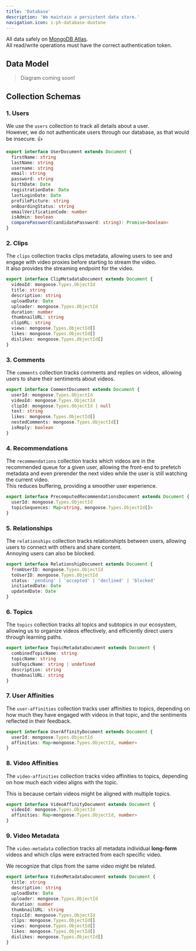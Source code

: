 ```yaml
---
title: 'Database'
description: 'We maintain a persistent data store.'
navigation.icon: i-ph-database-duotone
---
```


All data safely on [MongoDB Atlas][mongodb-atlas].  
All read/write operations must have the correct authentication token.

## Data Model

> Diagram coming soon!

## Collection Schemas

### 1. Users

We use the `users` collection to track all details about a user.  
However, we do not authenticate users through our database, as that would be insecure. :+1:

```ts [users_model.ts]
export interface UserDocument extends Document {
  firstName: string
  lastName: string
  username: string
  email: string
  password: string
  birthDate: Date
  registrationDate: Date
  lastLoginDate: Date
  profilePicture: string
  onBoardingStatus: string
  emailVerificationCode: number
  isAdmin: boolean
  comparePassword(candidatePassword: string): Promise<boolean>
}

```

### 2. Clips

The `clips` collection tracks clips metadata, allowing users to see
and engage with video proxies before starting to stream the video.  
It also provides the streaming endpoint for the video.

```ts [clip_model.ts]
export interface ClipMetadataDocument extends Document {
  videoId: mongoose.Types.ObjectId
  title: string
  description: string
  uploadDate: Date
  uploader: mongoose.Types.ObjectId
  duration: number
  thumbnailURL: string
  clipURL: string
  views: mongoose.Types.ObjectId[]
  likes: mongoose.Types.ObjectId[]
  dislikes: mongoose.Types.ObjectId[]
}
```

### 3.  Comments

The `comments` collection tracks comments and replies on videos,
allowing users to share their sentiments about videos.

```ts [comment_model.ts]
export interface CommentDocument extends Document {
  userId: mongoose.Types.ObjectId
  videoId: mongoose.Types.ObjectId
  clipId: mongoose.Types.ObjectId | null
  text: string
  likes: mongoose.Types.ObjectId[]
  nestedComments: mongoose.Types.ObjectId[]
  isReply: boolean
}
```

### 4. Recommendations

The `recommendations` collection tracks which videos are in the recommended queue for a given user,
allowing the front-end to prefetch metadata and even prerender the next video while the user is still
watching the current video.  
This reduces buffering, providing a smoother user experience.

```ts [recommendation_model.ts]
export interface PrecomputedRecommendationsDocument extends Document {
  userId: mongoose.Types.ObjectId
  topicSequences: Map<string, mongoose.Types.ObjectId[]>
}
```

### 5. Relationships

The `relationships` collection tracks relationshipts between users,
allowing users to connect with others and share content.  
Annoying users can also be blocked.

```ts [relationship_model.ts]
export interface RelationshipDocument extends Document {
  fromUserID: mongoose.Types.ObjectId
  toUserID: mongoose.Types.ObjectId
  status: 'pending' | 'accepted' | 'declined' | 'blocked'
  initiatedDate: Date
  updatedDate: Date
}
```

### 6. Topics

The `topics` collection tracks all topics and subtopics in our ecosystem,
allowing us to organize videos effectively, and efficiently direct users through learning paths.

```ts [topic_model.ts]
export interface TopicMetadataDocument extends Document {
  combinedTopicName: string
  topicName: string
  subTopicName: string | undefined
  description: string
  thumbnailURL: string
}
```

### 7. User Affinities

The `user-affinities` collection tracks user affinities to topics,
depending on how much they have engaged with videos in that topic,
and the sentiments reflected in their feedback.

```ts [user_affinity_model.ts]
export interface UserAffinityDocument extends Document {
  userId: mongoose.Types.ObjectId
  affinities: Map<mongoose.Types.ObjectId, number>
}
```

### 8. Video Affinities

The `video-affinities` collection tracks video affinities to topics,
depending on how much each video aligns with the topic.

This is because certain videos might be aligned with multiple topics.

```ts [video_affinity_model.ts]
export interface VideoAffinityDocument extends Document {
  videoId: mongoose.Types.ObjectId
  affinities: Map<mongoose.Types.ObjectId, number>
}
```

### 9. Video Metadata

The `video-metadata` collection tracks all metadata individual **long-form** videos
and which clips were extracted from each specific video.

We recognize that clips from the same video might be related.

```ts [video_model.ts]
export interface VideoMetadataDocument extends Document {
  title: string
  description: string
  uploadDate: Date
  uploader: mongoose.Types.ObjectId
  duration: number
  thumbnailURL: string
  topicId: mongoose.Types.ObjectId
  clips: mongoose.Types.ObjectId[]
  views: mongoose.Types.ObjectId[]
  likes: mongoose.Types.ObjectId[]
  dislikes: mongoose.Types.ObjectId[]
}
```

[mongodb-atlas]: https://www.mongodb.com/cloud/atlas
